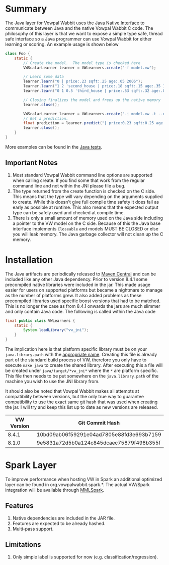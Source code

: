 # Summary
The Java layer for Vowpal Wabbit uses the [Java Native Interface](https://en.wikipedia.org/wiki/Java_Native_Interface) to communicate between Java and the native Vowpal Wabbit C code.  The philosophy of this layer is that we want to expose a simple type safe, thread safe interface so a Java programmer can use Vowpal Wabbit for either learning or scoring.  An example usage is shown below

```java
class Foo {
    static {
        // Create the model.  The model type is checked here
        VWScalarLearner learner = VWLearners.create("-f model.vw");

        // Learn some data
        learner.learn("0 | price:.23 sqft:.25 age:.05 2006");
        learner.learn("1 2 'second_house | price:.18 sqft:.15 age:.35 1976");
        learner.learn("0 1 0.5 'third_house | price:.53 sqft:.32 age:.87 1924");

        // Closing finalizes the model and frees up the native memory
        learner.close();

        VWScalarLearner learner = VWLearners.create("-i model.vw -t --quiet");
        // Get a prediction.
        float prediction = learner.predict("| price:0.23 sqft:0.25 age:0.05 2006");
        learner.close();
    }
}
```

More examples can be found in the [Java tests](src/test/java/vowpalWabbit/learner).

## Important Notes

1.  Most standard Vowpal Wabbit command line options are supported when calling create.  If you find some that work from the regular command line and not within the JNI please file a bug.
2.  The type returned from the create function is checked on the C side.  This means that the type will vary depending on the arguments supplied to create.  While this doesn't give full compile time safety it does fail as early as possible at runtime.  This also means that the expected output type can be safely used and checked at compile time.
3.  There is only a small amount of memory used on the Java side including a pointer to the VW model on the C side.  Because of this the Java base interface implements `Closeable` and models MUST BE CLOSED or else you will leak memory.  The Java garbage collector will not clean up the C memory.

# Installation
The Java artifacts are periodically released to [Maven Central](https://mvnrepository.com/artifact/com.github.johnlangford/vw-jni) and can be included like any other Java dependency.  Prior to version 8.4.1 some precompiled native libraries were included in the jar.  This made usage easier for users on supported platforms but became a nightmare to manage as the number of platforms grew.  It also added problems as these precompiled libraries used specific boost versions that had to be matched.  This is no longer the case as from 8.4.1 onwards the jars are much slimmer and only contain Java code.  The following is called within the Java code

```java
final public class VWLearners {
    static {
        System.loadLibrary("vw_jni");
    }
}
```

The implication here is that platform specific library must be on your `java.library.path` with the [appropriate name](https://stackoverflow.com/questions/37203247/while-loading-jni-library-how-the-mapping-happens-with-the-actual-library-name).  Creating this file is already part of the standard build process of VW, therefore you only have to execute `make java` to create the shared library.  After executing this a file will be created under `java/target/*vw_jni*` where the `*` are platform specific.  This file then needs to be put somewhere on the `java.library.path` of the machine you wish to use the JNI library from.

It should also be noted that Vowpal Wabbit makes all attempts at compatibility between versions, but the only true way to guarantee compatibility to use the exact same git hash that was used when creating the jar.  I will try and keep this list up to date as new versions are released.

| VW Version | Git Commit Hash                          |
| ---------- | ---------------------------------------- |
| 8.4.1      | 10bd09ab06f59291e04ad7805e88fd3e693b7159 |
| 8.1.0      | 9e5831a72d5b0a124c845dcaec75879f498b355f |

# Spark Layer
To improve performance when hosting VW in Spark an additional optimized layer can be found in org.vowpalwabbit.spark.*. The actual VW/Spark integration will be available through [MMLSpark](https://github.com/Azure/mmlspark).

## Features

1. Native dependencies are included in the JAR file.
2. Features are expected to be already hashed.
3. Multi-pass support.

## Limitations

1. Only simple label is supported for now (e.g. classification/regression).
